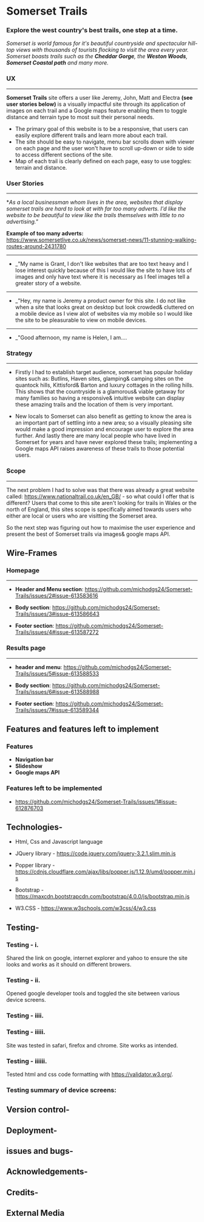 # Somerset Trails
### Explore the west country's best trails, one step at a time.

*Somerset is world famous for it's beautiful countryside and spectacular hill-top views with thousands of tourists flocking to visit the area every year. Somerset boasts trails such as the **Cheddar Gorge**, the **Weston Woods**, **Somerset Coastal path** and many more.*

### UX
-----

__Somerset Trails__ site offers a user like Jeremy, John, Matt and Electra **(see user stories below)** is a visually impactful site through its application of images on each trail and a Google maps feature enabling them to toggle distance and terrain type to most suit their personal needs. 
* The primary goal of this website is to be a responsive, that users can easily explore different trails and learn more about each trail.
* The site should be easy to navigate, menu bar scrolls down with viewer on each page and the user won't have to scroll up-down or side to side to access different sections of the site.
* Map of each trail is clearly defined on each page, easy to use toggles: terrain and distance.

### User Stories
-----

*_As a local businessman whom lives in the area, websites that display somerset trails are hard to look at with far too many adverts. I'd like the website to be beautiful to view like the trails themselves with little to no advertising."_

__Example of too many adverts:__ https://www.somersetlive.co.uk/news/somerset-news/11-stunning-walking-routes-around-2431780

---

* _"My name is Grant, I don't like websites that are too text heavy and I lose interest quickly because of this I would like the site to have lots of images and only have text where it is necessary as I feel images tell a greater story of a website.

---

* _"Hey, my name is Jeremy a product owner for this site. I do not like when a site that looks great on desktop but look crowded& cluttered on a mobile device as I view alot of websites via my mobile so I would like the site to be pleasurable to view on mobile devices.

---

* _"Good afternoon, my name is Helen, I am....

### Strategy 
-----

* Firstly I had to establish target audience, somerset has popular holiday sites such as: Butlins, Haven sites, glamping& camping sites on the quantock hills, Kittisford& Barton and luxury cottages in the rolling hills. 
This shows that the countryside is a glamorous& viable getaway for many families so having a responsive& intuitive website can display these amazing trails and the location of them is very important.

* New locals to Somerset can also benefit as getting to know the area is an important part of settling into a new area; so a visually pleasing site would make a good impression and encourage user to explore the area further. And lastly there are many local people who have lived in Somerset for years and have never explored these trails; implementing a Google maps API raises awareness of these trails to those potential users.

### Scope
-----
The next problem I had to solve was that there was already a great website called: https://www.nationaltrail.co.uk/en_GB/ - so what could I offer that is different? 
Users that come to this site aren't looking for trails in Wales or the north of England, this sites scope is specifically aimed towards users who either are local or users who are visitting the Somerset area. 

So the next step was figuring out how to maximise the user experience and present the best of Somerset trails via images& google maps API.

## Wire-Frames

### Homepage
-----

* __Header and Menu section__:
https://github.com/michodgs24/Somerset-Trails/issues/2#issue-613583616

* __Body section__:
https://github.com/michodgs24/Somerset-Trails/issues/3#issue-613586643

* __Footer section__:
https://github.com/michodgs24/Somerset-Trails/issues/4#issue-613587272

### Results page
-----

* __header and menu__:
https://github.com/michodgs24/Somerset-Trails/issues/5#issue-613588533

* __Body section__:
https://github.com/michodgs24/Somerset-Trails/issues/6#issue-613588988

* __Footer section__:
https://github.com/michodgs24/Somerset-Trails/issues/7#issue-613589344

## Features and features left to implement

### Features

* __Navigation bar__ 
* __Slideshow__ 
* __Google maps API__

### Features left to be implemented
* https://github.com/michodgs24/Somerset-Trails/issues/1#issue-612876703

## Technologies-

* Html, Css and Javascript language

* JQuery library - https://code.jquery.com/jquery-3.2.1.slim.min.js         

* Popper library - https://cdnjs.cloudflare.com/ajax/libs/popper.js/1.12.9/umd/popper.min.js

* Bootstrap - https://maxcdn.bootstrapcdn.com/bootstrap/4.0.0/js/bootstrap.min.js

* W3.CSS - https://www.w3schools.com/w3css/4/w3.css

## Testing-

### Testing - i.
Shared the link on google, internet explorer and yahoo to ensure the site looks and works as it should on different browers. 

### Testing - ii. 
Opened google developer tools and toggled the site between various device screens.

### Testing - iiii. 


### Testing - iiiii.
Site was tested in safari, firefox and chrome. Site works as intended.

### Testing - iiiiii.
Tested html and css code formatting with https://validator.w3.org/.

### Testing summary of device screens: 


## Version control-


## Deployment-


## issues and bugs-


## Acknowledgements-



## Credits-


## External Media 

